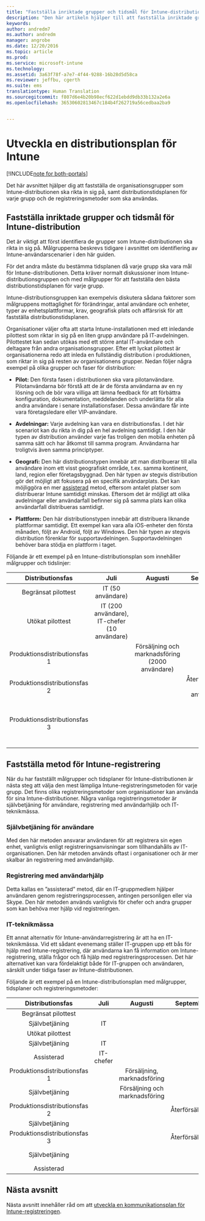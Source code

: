 ```yaml
---
title: "Fastställa inriktade grupper och tidsmål för Intune-distribution | Microsoft Docs"
description: "Den här artikeln hjälper till att fastställa inriktade grupper och tidsmål för distribution vid en Microsoft Intune-molnimplementering."
keywords: 
author: andredm7
ms.author: andredm
manager: angrobe
ms.date: 12/20/2016
ms.topic: article
ms.prod: 
ms.service: microsoft-intune
ms.technology: 
ms.assetid: 3a63f78f-a7e7-4f44-9288-16b28d5d58ca
ms.reviewer: jeffbu, cgerth
ms.suite: ems
translationtype: Human Translation
ms.sourcegitcommit: f807d6e4b20b98ecf622d1ebdd9db33b132a2e6a
ms.openlocfilehash: 36530602813467c184b4f262719a56cedbaa2ba9


---
```


# <a name="develop-an-intune-rollout-plan"></a>Utveckla en distributionsplan för Intune

[!INCLUDE[note for both-portals](../includes/note-for-both-portals.md)]

Det här avsnittet hjälper dig att fastställa de organisationsgrupper som Intune-distributionen ska rikta in sig på, samt distributionstidsplanen för varje grupp och de registreringsmetoder som ska användas.

## <a name="determine-intune-rollout-targeted-groups-and-timeframes"></a>Fastställa inriktade grupper och tidsmål för Intune-distribution

Det är viktigt att först identifiera de grupper som Intune-distributionen ska rikta in sig på. Målgrupperna beskrevs tidigare i avsnittet om identifiering av Intune-användarscenarier i den här guiden.

För det andra måste du bestämma tidsplanen då varje grupp ska vara mål för Intune-distributionen. Detta kräver normalt diskussioner inom Intune-distributionsgruppen och med målgrupper för att fastställa den bästa distributionstidsplanen för varje grupp.

Intune-distributionsgruppen kan exempelvis diskutera sådana faktorer som målgruppens mottaglighet för förändringar, antal användare och enheter, typer av enhetsplattformar, krav, geografisk plats och affärsrisk för att fastställa distributionstidsplanen.

Organisationer väljer ofta att starta Intune-installationen med ett inledande pilottest som riktar in sig på en liten grupp användare på IT-avdelningen. Pilottestet kan sedan utökas med ett större antal IT-användare och deltagare från andra organisationsgrupper. Efter ett lyckat pilottest är organisationerna redo att inleda en fullständig distribution i produktionen, som riktar in sig på resten av organisationens grupper. Nedan följer några exempel på olika grupper och faser för distribution:

-   **Pilot:** Den första fasen i distributionen ska vara pilotanvändare. Pilotanvändarna bör förstå att de är de första användarna av en ny lösning och de bör vara villiga att lämna feedback för att förbättra konfiguration, dokumentation, meddelanden och underlätta för alla andra användare i senare installationsfaser. Dessa användare får inte vara företagsledare eller VIP-användare.

-   **Avdelningar:** Varje avdelning kan vara en distributionsfas. I det här scenariot kan du rikta in dig på en hel avdelning samtidigt. I den här typen av distribution använder varje fas troligen den mobila enheten på samma sätt och har åtkomst till samma program. Användarna har troligtvis även samma principtyper.

-   **Geografi:** Den här distributionstypen innebär att man distribuerar till alla användare inom ett visst geografiskt område, t.ex. samma kontinent, land, region eller företagsbyggnad. Den här typen av stegvis distribution gör det möjligt att fokusera på en specifik användarplats. Det kan möjliggöra en mer [assisterad](#user-assisted-enrollment) metod, eftersom antalet platser som distribuerar Intune samtidigt minskas. Eftersom det är möjligt att olika avdelningar eller användarfall befinner sig på samma plats kan olika användarfall distribueras samtidigt.

-   **Plattform:** Den här distributionstypen innebär att distribuera liknande plattformar samtidigt. Ett exempel kan vara alla iOS-enheter den första månaden, följt av Android, följt av Windows. Den här typen av stegvis distribution förenklar för supportavdelningen. Supportavdelningen behöver bara stödja en plattform i taget.

Följande är ett exempel på en Intune-distributionsplan som innehåller målgrupper och tidslinjer:

| **Distributionsfas** | **Juli** | **Augusti** | **September** | **Oktober** |
|:---:|:---:|:---:|:---:|:---:|
| Begränsat pilottest | IT (50 användare) |  |  |  |                                                         
| Utökat pilottest | IT (200 användare), IT-chefer (10 användare) |  |  |  |                                                         
| Produktionsdistributionsfas 1 |  | Försäljning och marknadsföring (2000 användare) |  |  |
| Produktionsdistributionsfas 2 |  |  | Återförsäljning (1000 användare) |  |
| Produktionsdistributionsfas 3 |  |  |  | Personalavdelning (50 användare), ekonomi (40 användare), chefer (30 användare) |

## <a name="determine-the-intune-enrollment-approach"></a>Fastställa metod för Intune-registrering

När du har fastställt målgrupper och tidsplaner för Intune-distributionen är nästa steg att välja den mest lämpliga Intune-registreringsmetoden för varje grupp. Det finns olika registreringsmetoder som organisationer kan använda för sina Intune-distributioner. Några vanliga registreringsmetoder är självbetjäning för användare, registrering med användarhjälp och IT-teknikmässa.

### <a name="user-self-service"></a>Självbetjäning för användare

Med den här metoden ansvarar användaren för att registrera sin egen enhet, vanligtvis enligt registreringsanvisningar som tillhandahålls av IT-organisationen. Den här metoden används oftast i organisationer och är mer skalbar än registrering med användarhjälp.

### <a name="user-assisted-enrollment"></a>Registrering med användarhjälp

Detta kallas en ”assisterad” metod, där en IT-gruppmedlem hjälper användaren genom registreringsprocessen, antingen personligen eller via Skype. Den här metoden används vanligtvis för chefer och andra grupper som kan behöva mer hjälp vid registreringen.

### <a name="it-tech-fair"></a>IT-teknikmässa

Ett annat alternativ för Intune-användarregistrering är att ha en IT-teknikmässa. Vid ett sådant evenemang ställer IT-gruppen upp ett bås för hjälp med Intune-registrering, där användarna kan få information om Intune-registrering, ställa frågor och få hjälp med registreringsprocessen. Det här alternativet kan vara fördelaktigt både för IT-gruppen och användaren, särskilt under tidiga faser av Intune-distributionen.

Följande är ett exempel på en Intune-distributionsplan med målgrupper, tidsplaner och registreringsmetoder:

| **Distributionsfas** | **Juli** | **Augusti** | **September** | **Oktober** |
|:---:|:---:|:---:|:---:|:---:|
| Begränsat pilottest |  |  |  |  |                                                         
| Självbetjäning | IT |  |  |  |
| Utökat pilottest |  |  |  |  |                                                         
| Självbetjäning | IT |  |  |  |
| Assisterad | IT-chefer |  |  |  |
| Produktionsdistributionsfas 1 |  | Försäljning, marknadsföring |  |  |
| Självbetjäning |  | Försäljning och marknadsföring |  |  |
| Produktionsdistributionsfas 2 |  |  | Återförsäljning |  |
| Självbetjäning |  |  |  |  |
| Produktionsdistributionsfas 3 |  |  | Återförsäljning |  |
| Självbetjäning |  |  |  | Personalavdelning, ekonomi |
| Assisterad |  |  |  | Chefer |

## <a name="next-section"></a>Nästa avsnitt

Nästa avsnitt innehåller råd om att [utveckla en kommunikationsplan för Intune-registreringen](section-5-develop-a-rollout-communication-plan.md).



<!--HONumber=Dec16_HO5-->


